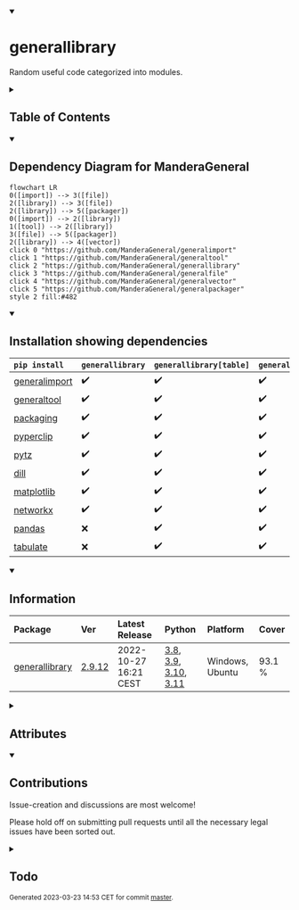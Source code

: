 <details open>
<summary><h1>generallibrary</h1></summary>

Random useful code categorized into modules.

<details>
<summary><h2>Table of Contents</h2></summary>

<pre>
<a href='#generallibrary'>generallibrary</a>
├─ <a href='#Dependency-Diagram-for-ManderaGeneral'>Dependency Diagram for ManderaGeneral</a>
├─ <a href='#Installation-showing-dependencies'>Installation showing dependencies</a>
├─ <a href='#Information'>Information</a>
├─ <a href='#Attributes'>Attributes</a>
├─ <a href='#Contributions'>Contributions</a>
└─ <a href='#Todo'>Todo</a>
</pre>
</details>


<details open>
<summary><h2>Dependency Diagram for ManderaGeneral</h2></summary>

```mermaid
flowchart LR
0([import]) --> 3([file])
2([library]) --> 3([file])
2([library]) --> 5([packager])
0([import]) --> 2([library])
1([tool]) --> 2([library])
3([file]) --> 5([packager])
2([library]) --> 4([vector])
click 0 "https://github.com/ManderaGeneral/generalimport"
click 1 "https://github.com/ManderaGeneral/generaltool"
click 2 "https://github.com/ManderaGeneral/generallibrary"
click 3 "https://github.com/ManderaGeneral/generalfile"
click 4 "https://github.com/ManderaGeneral/generalvector"
click 5 "https://github.com/ManderaGeneral/generalpackager"
style 2 fill:#482
```
</details>


<details open>
<summary><h2>Installation showing dependencies</h2></summary>

| `pip install`                                                      | `generallibrary`   | `generallibrary[table]`   | `generallibrary[full]`   |
|:-------------------------------------------------------------------|:-------------------|:--------------------------|:-------------------------|
| <a href='https://pypi.org/project/generalimport'>generalimport</a> | ✔️                 | ✔️                        | ✔️                       |
| <a href='https://pypi.org/project/generaltool'>generaltool</a>     | ✔️                 | ✔️                        | ✔️                       |
| <a href='https://pypi.org/project/packaging'>packaging</a>         | ✔️                 | ✔️                        | ✔️                       |
| <a href='https://pypi.org/project/pyperclip'>pyperclip</a>         | ✔️                 | ✔️                        | ✔️                       |
| <a href='https://pypi.org/project/pytz'>pytz</a>                   | ✔️                 | ✔️                        | ✔️                       |
| <a href='https://pypi.org/project/dill'>dill</a>                   | ✔️                 | ✔️                        | ✔️                       |
| <a href='https://pypi.org/project/matplotlib'>matplotlib</a>       | ✔️                 | ✔️                        | ✔️                       |
| <a href='https://pypi.org/project/networkx'>networkx</a>           | ✔️                 | ✔️                        | ✔️                       |
| <a href='https://pypi.org/project/pandas'>pandas</a>               | ❌                  | ✔️                        | ✔️                       |
| <a href='https://pypi.org/project/tabulate'>tabulate</a>           | ❌                  | ✔️                        | ✔️                       |
</details>


<details open>
<summary><h2>Information</h2></summary>

| Package                                                            | Ver                                                | Latest Release        | Python                                                                                                                                                                                                                                                 | Platform        | Cover   |
|:-------------------------------------------------------------------|:---------------------------------------------------|:----------------------|:-------------------------------------------------------------------------------------------------------------------------------------------------------------------------------------------------------------------------------------------------------|:----------------|:--------|
| [generallibrary](https://github.com/ManderaGeneral/generallibrary) | [2.9.12](https://pypi.org/project/generallibrary/) | 2022-10-27 16:21 CEST | [3.8](https://www.python.org/downloads/release/python-380/), [3.9](https://www.python.org/downloads/release/python-390/), [3.10](https://www.python.org/downloads/release/python-3100/), [3.11](https://www.python.org/downloads/release/python-3110/) | Windows, Ubuntu | 93.1 %  |
</details>



<details>
<summary><h2>Attributes</h2></summary>

<pre>
<a href='https://github.com/ManderaGeneral/generallibrary/blob/master/generallibrary/__init__.py#L1'>Module: generallibrary</a>
├─ <a href='https://github.com/ManderaGeneral/generallibrary/blob/master/generallibrary/functions.py#L202'>Class: AutoInitBases</a>
├─ <a href='https://github.com/ManderaGeneral/generallibrary/blob/master/generallibrary/values.py#L10'>Class: BoolStr</a>
├─ <a href='https://github.com/ManderaGeneral/generallibrary/blob/master/generallibrary/functions.py#L91'>Class: CallTable</a>
│  ├─ <a href='https://github.com/ManderaGeneral/generallibrary/blob/master/generallibrary/functions.py#L136'>Method: generate</a>
│  ├─ <a href='https://github.com/ManderaGeneral/generallibrary/blob/master/generallibrary/functions.py#L140'>Method: generate_with_args</a>
│  ├─ <a href='https://github.com/ManderaGeneral/generallibrary/blob/master/generallibrary/functions.py#L144'>Method: generate_with_funcs</a>
│  ├─ <a href='https://github.com/ManderaGeneral/generallibrary/blob/master/generallibrary/functions.py#L104'>Method: set_args</a>
│  └─ <a href='https://github.com/ManderaGeneral/generallibrary/blob/master/generallibrary/functions.py#L99'>Method: set_funcs</a>
├─ <a href='https://github.com/ManderaGeneral/generallibrary/blob/master/generallibrary/code.py#L133'>Class: CodeLine</a>
│  ├─ <a href='https://github.com/ManderaGeneral/generallibrary/blob/master/generallibrary/code.py#L151'>Method: get_lines</a>
│  └─ <a href='https://github.com/ManderaGeneral/generallibrary/blob/master/generallibrary/code.py#L166'>Method: text</a>
├─ <a href='https://github.com/ManderaGeneral/generallibrary/blob/master/generallibrary/values.py#L216'>Class: Crud</a>
│  ├─ <a href='https://github.com/ManderaGeneral/generallibrary/blob/master/generallibrary/values.py#L222'>Method: set</a>
│  ├─ <a href='https://github.com/ManderaGeneral/generallibrary/blob/master/generallibrary/values.py#L226'>Method: set_value</a>
│  ├─ <a href='https://github.com/ManderaGeneral/generallibrary/blob/master/generallibrary/values.py#L224'>Method: unset</a>
│  └─ <a href='https://github.com/ManderaGeneral/generallibrary/blob/master/generallibrary/values.py#L228'>Method: unset_value</a>
├─ <a href='https://github.com/ManderaGeneral/generallibrary/blob/master/generallibrary/objinfo/objinfo.py#L229'>Class: DataClass</a>
│  ├─ <a href='https://github.com/ManderaGeneral/generallibrary/blob/master/generallibrary/objinfo/objinfo.py#L222'>Method: field_dict</a>
│  └─ <a href='https://github.com/ManderaGeneral/generallibrary/blob/master/generallibrary/objinfo/objinfo.py#L216'>Method: field_values</a>
├─ <a href='https://github.com/ManderaGeneral/generallibrary/blob/master/generallibrary/time.py#L54'>Class: Date</a>
│  ├─ <a href='https://github.com/ManderaGeneral/generallibrary/blob/master/generallibrary/time.py#L77'>Method: get_timezone_obj</a>
│  └─ <a href='https://github.com/ManderaGeneral/generallibrary/blob/master/generallibrary/time.py#L81'>Method: now</a>
├─ <a href='https://github.com/ManderaGeneral/generallibrary/blob/master/generallibrary/context.py#L9'>Class: DecoContext</a>
│  ├─ <a href='https://github.com/ManderaGeneral/generallibrary/blob/master/generallibrary/context.py#L23'>Method: after</a>
│  ├─ <a href='https://github.com/ManderaGeneral/generallibrary/blob/master/generallibrary/context.py#L20'>Method: before</a>
│  └─ <a href='https://github.com/ManderaGeneral/generallibrary/blob/master/generallibrary/context.py#L26'>Method: run_func_again</a>
├─ <a href='https://github.com/ManderaGeneral/generallibrary/blob/master/generallibrary/functions.py#L82'>Class: EmptyContext</a>
├─ <a href='https://github.com/ManderaGeneral/generallibrary/blob/master/generallibrary/values.py#L158'>Class: EnvVar</a>
│  ├─ <a href='https://github.com/ManderaGeneral/generallibrary/blob/master/generallibrary/values.py#L189'>Method: remove</a>
│  └─ <a href='https://github.com/ManderaGeneral/generallibrary/blob/master/generallibrary/values.py#L174'>Property: value</a>
├─ <a href='https://github.com/ManderaGeneral/generallibrary/blob/master/generallibrary/functions.py#L210'>Class: HierarchyStorer</a>
├─ <a href='https://github.com/ManderaGeneral/generallibrary/blob/master/generallibrary/code.py#L20'>Class: Log</a>
│  ├─ <a href='https://github.com/ManderaGeneral/generallibrary/blob/master/generallibrary/functions.py#L249'>Method: assert_max_one_missing_name</a>
│  ├─ <a href='https://github.com/ManderaGeneral/generallibrary/blob/master/generallibrary/code.py#L70'>Method: configure_file</a>
│  ├─ <a href='https://github.com/ManderaGeneral/generallibrary/blob/master/generallibrary/code.py#L74'>Method: configure_stream</a>
│  ├─ <a href='https://github.com/ManderaGeneral/generallibrary/blob/master/generallibrary/code.py#L55'>Method: critical</a>
│  ├─ <a href='https://github.com/ManderaGeneral/generallibrary/blob/master/generallibrary/code.py#L51'>Method: debug</a>
│  ├─ <a href='https://github.com/ManderaGeneral/generallibrary/blob/master/generallibrary/code.py#L54'>Method: error</a>
│  ├─ <a href='https://github.com/ManderaGeneral/generallibrary/blob/master/generallibrary/code.py#L52'>Method: info</a>
│  ├─ <a href='https://github.com/ManderaGeneral/generallibrary/blob/master/generallibrary/code.py#L82'>Method: is_root</a>
│  ├─ <a href='https://github.com/ManderaGeneral/generallibrary/blob/master/generallibrary/code.py#L78'>Method: loggers</a>
│  ├─ <a href='https://github.com/ManderaGeneral/generallibrary/blob/master/generallibrary/functions.py#L313'>Method: recycle_clear</a>
│  ├─ <a href='https://github.com/ManderaGeneral/generallibrary/blob/master/generallibrary/functions.py#L318'>Method: recycle_clear_all</a>
│  └─ <a href='https://github.com/ManderaGeneral/generallibrary/blob/master/generallibrary/code.py#L53'>Method: warning</a>
├─ <a href='https://github.com/ManderaGeneral/generallibrary/blob/master/generallibrary/diagram.py#L595'>Class: Markdown</a>
│  ├─ <a href='https://github.com/ManderaGeneral/generallibrary/blob/master/generallibrary/diagram.py#L721'>Method: add_code_lines</a>
│  ├─ <a href='https://github.com/ManderaGeneral/generallibrary/blob/master/generallibrary/diagram.py#L686'>Method: add_lines</a>
│  ├─ <a href='https://github.com/ManderaGeneral/generallibrary/blob/master/generallibrary/diagram.py#L716'>Method: add_list_lines</a>
│  ├─ <a href='https://github.com/ManderaGeneral/generallibrary/blob/master/generallibrary/diagram.py#L727'>Method: add_pre_lines</a>
│  ├─ <a href='https://github.com/ManderaGeneral/generallibrary/blob/master/generallibrary/diagram.py#L706'>Method: add_table_lines</a>
│  ├─ <a href='https://github.com/ManderaGeneral/generallibrary/blob/master/generallibrary/diagram.py#L628'>Method: format_header</a>
│  ├─ <a href='https://github.com/ManderaGeneral/generallibrary/blob/master/generallibrary/diagram.py#L695'>Method: get_all_lines</a>
│  ├─ <a href='https://github.com/ManderaGeneral/generallibrary/blob/master/generallibrary/diagram.py#L670'>Method: get_section_lines</a>
│  ├─ <a href='https://github.com/ManderaGeneral/generallibrary/blob/master/generallibrary/diagram.py#L647'>Method: get_tags_post</a>
│  ├─ <a href='https://github.com/ManderaGeneral/generallibrary/blob/master/generallibrary/diagram.py#L611'>Method: link</a>
│  ├─ <a href='https://github.com/ManderaGeneral/generallibrary/blob/master/generallibrary/diagram.py#L664'>Method: render</a>
│  ├─ <a href='https://github.com/ManderaGeneral/generallibrary/blob/master/generallibrary/diagram.py#L639'>Method: update_collapsible</a>
│  └─ <a href='https://github.com/ManderaGeneral/generallibrary/blob/master/generallibrary/diagram.py#L732'>Method: wrap_with_tags</a>
├─ <a href='https://github.com/ManderaGeneral/generallibrary/blob/master/generallibrary/diagram.py#L556'>Class: NetworkDiagram</a>
│  ├─ <a href='https://github.com/ManderaGeneral/generallibrary/blob/master/generallibrary/diagram.py#L579'>Method: get_spouse</a>
│  └─ <a href='https://github.com/ManderaGeneral/generallibrary/blob/master/generallibrary/diagram.py#L564'>Method: get_spouses</a>
├─ <a href='https://github.com/ManderaGeneral/generallibrary/blob/master/generallibrary/objinfo/objinfo.py#L18'>Class: ObjInfo</a>
│  ├─ <a href='https://github.com/ManderaGeneral/generallibrary/blob/master/generallibrary/objinfo/objinfo.py#L18'>Class: ObjInfo</a>
│  ├─ <a href='https://github.com/ManderaGeneral/generallibrary/blob/master/generallibrary/diagram.py#L205'>Method: add_node</a>
│  ├─ <a href='https://github.com/ManderaGeneral/generallibrary/blob/master/generallibrary/objinfo/parents.py#L59'>Method: check_if_parent_eligible</a>
│  ├─ <a href='https://github.com/ManderaGeneral/generallibrary/blob/master/generallibrary/objinfo/properties.py#L141'>Method: defined_by_parent</a>
│  ├─ <a href='https://github.com/ManderaGeneral/generallibrary/blob/master/generallibrary/diagram.py#L285'>Method: disconnect</a>
│  ├─ <a href='https://github.com/ManderaGeneral/generallibrary/blob/master/generallibrary/objinfo/properties.py#L116'>Method: doc</a>
│  ├─ <a href='https://github.com/ManderaGeneral/generallibrary/blob/master/generallibrary/objinfo/properties.py#L52'>Method: file</a>
│  ├─ <a href='https://github.com/ManderaGeneral/generallibrary/blob/master/generallibrary/objinfo/origin.py#L28'>Method: from_base</a>
│  ├─ <a href='https://github.com/ManderaGeneral/generallibrary/blob/master/generallibrary/objinfo/origin.py#L21'>Method: from_builtin</a>
│  ├─ <a href='https://github.com/ManderaGeneral/generallibrary/blob/master/generallibrary/objinfo/origin.py#L36'>Method: from_class</a>
│  ├─ <a href='https://github.com/ManderaGeneral/generallibrary/blob/master/generallibrary/objinfo/origin.py#L51'>Method: from_instance</a>
│  ├─ <a href='https://github.com/ManderaGeneral/generallibrary/blob/master/generallibrary/objinfo/origin.py#L58'>Method: from_module</a>
│  ├─ <a href='https://github.com/ManderaGeneral/generallibrary/blob/master/generallibrary/diagram.py#L296'>Method: get_all</a>
│  ├─ <a href='https://github.com/ManderaGeneral/generallibrary/blob/master/generallibrary/diagram.py#L225'>Method: get_child</a>
│  ├─ <a href='https://github.com/ManderaGeneral/generallibrary/blob/master/generallibrary/diagram.py#L403'>Method: get_children</a>
│  ├─ <a href='https://github.com/ManderaGeneral/generallibrary/blob/master/generallibrary/diagram.py#L107'>Method: get_connections</a>
│  ├─ <a href='https://github.com/ManderaGeneral/generallibrary/blob/master/generallibrary/objinfo/properties.py#L91'>Method: get_definition_line</a>
│  ├─ <a href='https://github.com/ManderaGeneral/generallibrary/blob/master/generallibrary/diagram.py#L176'>Method: get_index</a>
│  ├─ <a href='https://github.com/ManderaGeneral/generallibrary/blob/master/generallibrary/objinfo/properties.py#L103'>Method: get_lines</a>
│  ├─ <a href='https://github.com/ManderaGeneral/generallibrary/blob/master/generallibrary/diagram.py#L251'>Method: get_node</a>
│  ├─ <a href='https://github.com/ManderaGeneral/generallibrary/blob/master/generallibrary/diagram.py#L441'>Method: get_nodes</a>
│  ├─ <a href='https://github.com/ManderaGeneral/generallibrary/blob/master/generallibrary/diagram.py#L313'>Method: get_ordered</a>
│  ├─ <a href='https://github.com/ManderaGeneral/generallibrary/blob/master/generallibrary/diagram.py#L277'>Method: get_ordered_index</a>
│  ├─ <a href='https://github.com/ManderaGeneral/generallibrary/blob/master/generallibrary/objinfo/properties.py#L85'>Method: get_origin</a>
│  ├─ <a href='https://github.com/ManderaGeneral/generallibrary/blob/master/generallibrary/diagram.py#L238'>Method: get_parent</a>
│  ├─ <a href='https://github.com/ManderaGeneral/generallibrary/blob/master/generallibrary/diagram.py#L422'>Method: get_parents</a>
│  ├─ <a href='https://github.com/ManderaGeneral/generallibrary/blob/master/generallibrary/diagram.py#L264'>Method: get_sibling</a>
│  ├─ <a href='https://github.com/ManderaGeneral/generallibrary/blob/master/generallibrary/diagram.py#L458'>Method: get_siblings</a>
│  ├─ <a href='https://github.com/ManderaGeneral/generallibrary/blob/master/generallibrary/diagram.py#L92'>Method: graph</a>
│  ├─ <a href='https://github.com/ManderaGeneral/generallibrary/blob/master/generallibrary/objinfo/objinfo.py#L61'>Method: identifier</a>
│  ├─ <a href='https://github.com/ManderaGeneral/generallibrary/blob/master/generallibrary/objinfo/properties.py#L17'>Method: internal</a>
│  ├─ <a href='https://github.com/ManderaGeneral/generallibrary/blob/master/generallibrary/objinfo/type.py#L34'>Method: is_class</a>
│  ├─ <a href='https://github.com/ManderaGeneral/generallibrary/blob/master/generallibrary/objinfo/type.py#L28'>Method: is_function</a>
│  ├─ <a href='https://github.com/ManderaGeneral/generallibrary/blob/master/generallibrary/objinfo/type.py#L50'>Method: is_instance</a>
│  ├─ <a href='https://github.com/ManderaGeneral/generallibrary/blob/master/generallibrary/objinfo/type.py#L59'>Method: is_method</a>
│  ├─ <a href='https://github.com/ManderaGeneral/generallibrary/blob/master/generallibrary/objinfo/type.py#L22'>Method: is_module</a>
│  ├─ <a href='https://github.com/ManderaGeneral/generallibrary/blob/master/generallibrary/objinfo/type.py#L44'>Method: is_property</a>
│  ├─ <a href='https://github.com/ManderaGeneral/generallibrary/blob/master/generallibrary/diagram.py#L125'>Method: mermaid</a>
│  ├─ <a href='https://github.com/ManderaGeneral/generallibrary/blob/master/generallibrary/objinfo/properties.py#L43'>Method: module</a>
│  ├─ <a href='https://github.com/ManderaGeneral/generallibrary/blob/master/generallibrary/objinfo/properties.py#L75'>Method: print_link_to_obj</a>
│  ├─ <a href='https://github.com/ManderaGeneral/generallibrary/blob/master/generallibrary/objinfo/properties.py#L26'>Method: private</a>
│  ├─ <a href='https://github.com/ManderaGeneral/generallibrary/blob/master/generallibrary/objinfo/properties.py#L34'>Method: protected</a>
│  ├─ <a href='https://github.com/ManderaGeneral/generallibrary/blob/master/generallibrary/objinfo/properties.py#L9'>Method: public</a>
│  ├─ <a href='https://github.com/ManderaGeneral/generallibrary/blob/master/generallibrary/diagram.py#L214'>Method: remove_node</a>
│  ├─ <a href='https://github.com/ManderaGeneral/generallibrary/blob/master/generallibrary/diagram.py#L189'>Method: set_index</a>
│  ├─ <a href='https://github.com/ManderaGeneral/generallibrary/blob/master/generallibrary/diagram.py#L369'>Method: set_parent</a>
│  ├─ <a href='https://github.com/ManderaGeneral/generallibrary/blob/master/generallibrary/objinfo/parents.py#L7'>Method: spawn_parents</a>
│  ├─ <a href='https://github.com/ManderaGeneral/generallibrary/blob/master/generallibrary/objinfo/type.py#L8'>Method: type</a>
│  └─ <a href='https://github.com/ManderaGeneral/generallibrary/blob/master/generallibrary/diagram.py#L508'>Method: view</a>
├─ <a href='https://github.com/ManderaGeneral/generallibrary/blob/master/generallibrary/decorators.py#L385'>Class: Operators</a>
│  └─ <a href='https://github.com/ManderaGeneral/generallibrary/blob/master/generallibrary/decorators.py#L396'>Method: deco_define_comparisons</a>
├─ <a href='https://github.com/ManderaGeneral/generallibrary/blob/master/generallibrary/functions.py#L216'>Class: Recycle</a>
│  ├─ <a href='https://github.com/ManderaGeneral/generallibrary/blob/master/generallibrary/functions.py#L249'>Method: assert_max_one_missing_name</a>
│  ├─ <a href='https://github.com/ManderaGeneral/generallibrary/blob/master/generallibrary/functions.py#L313'>Method: recycle_clear</a>
│  └─ <a href='https://github.com/ManderaGeneral/generallibrary/blob/master/generallibrary/functions.py#L318'>Method: recycle_clear_all</a>
├─ <a href='https://github.com/ManderaGeneral/generallibrary/blob/master/generallibrary/context.py#L70'>Class: RedirectStdout</a>
├─ <a href='https://github.com/ManderaGeneral/generallibrary/blob/master/generallibrary/decorators.py#L22'>Class: SigInfo</a>
│  ├─ <a href='https://github.com/ManderaGeneral/generallibrary/blob/master/generallibrary/decorators.py#L265'>Method: call</a>
│  ├─ <a href='https://github.com/ManderaGeneral/generallibrary/blob/master/generallibrary/decorators.py#L48'>Property: callableObject</a>
│  ├─ <a href='https://github.com/ManderaGeneral/generallibrary/blob/master/generallibrary/decorators.py#L52'>Method: class_from_callable</a>
│  ├─ <a href='https://github.com/ManderaGeneral/generallibrary/blob/master/generallibrary/decorators.py#L178'>Property: defaults</a>
│  ├─ <a href='https://github.com/ManderaGeneral/generallibrary/blob/master/generallibrary/decorators.py#L220'>Method: getIndexFromName</a>
│  ├─ <a href='https://github.com/ManderaGeneral/generallibrary/blob/master/generallibrary/decorators.py#L146'>Property: leadingArgNames</a>
│  ├─ <a href='https://github.com/ManderaGeneral/generallibrary/blob/master/generallibrary/decorators.py#L126'>Property: names</a>
│  ├─ <a href='https://github.com/ManderaGeneral/generallibrary/blob/master/generallibrary/decorators.py#L136'>Property: namesRequired</a>
│  ├─ <a href='https://github.com/ManderaGeneral/generallibrary/blob/master/generallibrary/decorators.py#L131'>Property: namesWithoutDefaults</a>
│  ├─ <a href='https://github.com/ManderaGeneral/generallibrary/blob/master/generallibrary/decorators.py#L141'>Property: namesWithoutPacked</a>
│  ├─ <a href='https://github.com/ManderaGeneral/generallibrary/blob/master/generallibrary/decorators.py#L227'>Property: packedArgs</a>
│  ├─ <a href='https://github.com/ManderaGeneral/generallibrary/blob/master/generallibrary/decorators.py#L164'>Property: packedArgsName</a>
│  ├─ <a href='https://github.com/ManderaGeneral/generallibrary/blob/master/generallibrary/decorators.py#L232'>Property: packedKwargs</a>
│  ├─ <a href='https://github.com/ManderaGeneral/generallibrary/blob/master/generallibrary/decorators.py#L171'>Property: packedKwargsName</a>
│  ├─ <a href='https://github.com/ManderaGeneral/generallibrary/blob/master/generallibrary/decorators.py#L85'>Property: parameters</a>
│  ├─ <a href='https://github.com/ManderaGeneral/generallibrary/blob/master/generallibrary/decorators.py#L204'>Property: positionalArgNames</a>
│  ├─ <a href='https://github.com/ManderaGeneral/generallibrary/blob/master/generallibrary/decorators.py#L188'>Property: positionalOnlyArgNames</a>
│  ├─ <a href='https://github.com/ManderaGeneral/generallibrary/blob/master/generallibrary/decorators.py#L197'>Property: positionalOnlyOppositeArgNames</a>
│  ├─ <a href='https://github.com/ManderaGeneral/generallibrary/blob/master/generallibrary/decorators.py#L212'>Property: positionalOppositeArgNames</a>
│  ├─ <a href='https://github.com/ManderaGeneral/generallibrary/blob/master/generallibrary/decorators.py#L75'>Property: positional_extra</a>
│  ├─ <a href='https://github.com/ManderaGeneral/generallibrary/blob/master/generallibrary/decorators.py#L237'>Property: unpackedArgs</a>
│  └─ <a href='https://github.com/ManderaGeneral/generallibrary/blob/master/generallibrary/decorators.py#L248'>Property: unpackedKwargs</a>
├─ <a href='https://github.com/ManderaGeneral/generallibrary/blob/master/generallibrary/iterables.py#L5'>Class: SortedList</a>
│  ├─ <a href='https://github.com/ManderaGeneral/generallibrary/blob/master/generallibrary/iterables.py#L32'>Method: add</a>
│  └─ <a href='https://github.com/ManderaGeneral/generallibrary/blob/master/generallibrary/iterables.py#L49'>Method: remove</a>
├─ <a href='https://github.com/ManderaGeneral/generallibrary/blob/master/generallibrary/diagram.py#L345'>Class: Storable</a>
│  ├─ <a href='https://github.com/ManderaGeneral/generallibrary/blob/master/generallibrary/diagram.py#L355'>Method: copy_node</a>
│  ├─ <a href='https://github.com/ManderaGeneral/generallibrary/blob/master/generallibrary/diagram.py#L350'>Method: load_node</a>
│  └─ <a href='https://github.com/ManderaGeneral/generallibrary/blob/master/generallibrary/diagram.py#L347'>Method: save_node</a>
├─ <a href='https://github.com/ManderaGeneral/generallibrary/blob/master/generallibrary/functions.py#L358'>Class: Terminal</a>
│  ├─ <a href='https://github.com/ManderaGeneral/generallibrary/blob/master/generallibrary/functions.py#L381'>Method: call</a>
│  └─ <a href='https://github.com/ManderaGeneral/generallibrary/blob/master/generallibrary/functions.py#L404'>Method: get_args</a>
├─ <a href='https://github.com/ManderaGeneral/generallibrary/blob/master/generallibrary/time.py#L20'>Class: Timer</a>
│  ├─ <a href='https://github.com/ManderaGeneral/generallibrary/blob/master/generallibrary/time.py#L28'>Method: output_time</a>
│  └─ <a href='https://github.com/ManderaGeneral/generallibrary/blob/master/generallibrary/time.py#L33'>Method: time</a>
├─ <a href='https://github.com/ManderaGeneral/generallibrary/blob/master/generallibrary/diagram.py#L485'>Class: TreeDiagram</a>
│  └─ <a href='https://github.com/ManderaGeneral/generallibrary/blob/master/generallibrary/diagram.py#L508'>Method: view</a>
├─ <a href='https://github.com/ManderaGeneral/generallibrary/blob/master/generallibrary/versions.py#L11'>Class: Ver</a>
│  ├─ <a href='https://github.com/ManderaGeneral/generallibrary/blob/master/generallibrary/versions.py#L28'>Method: bump</a>
│  ├─ <a href='https://github.com/ManderaGeneral/generallibrary/blob/master/generallibrary/versions.py#L16'>Method: parse_ver_string</a>
│  └─ <a href='https://github.com/ManderaGeneral/generallibrary/blob/master/generallibrary/versions.py#L25'>Method: three_parts</a>
├─ <a href='https://github.com/ManderaGeneral/generallibrary/blob/master/generallibrary/versions.py#L263'>Class: VerInfo</a>
│  ├─ <a href='https://github.com/ManderaGeneral/generallibrary/blob/master/generallibrary/versions.py#L213'>Property: caseSensitive</a>
│  ├─ <a href='https://github.com/ManderaGeneral/generallibrary/blob/master/generallibrary/versions.py#L248'>Property: env_var_path_delimiter</a>
│  ├─ <a href='https://github.com/ManderaGeneral/generallibrary/blob/master/generallibrary/versions.py#L227'>Property: pathDelimiter</a>
│  ├─ <a href='https://github.com/ManderaGeneral/generallibrary/blob/master/generallibrary/versions.py#L241'>Property: pathRootHasColon</a>
│  ├─ <a href='https://github.com/ManderaGeneral/generallibrary/blob/master/generallibrary/versions.py#L234'>Property: pathRootIsDelimiter</a>
│  ├─ <a href='https://github.com/ManderaGeneral/generallibrary/blob/master/generallibrary/versions.py#L220'>Property: positionalArgument</a>
│  ├─ <a href='https://github.com/ManderaGeneral/generallibrary/blob/master/generallibrary/versions.py#L175'>Property: pythonAlpha</a>
│  ├─ <a href='https://github.com/ManderaGeneral/generallibrary/blob/master/generallibrary/versions.py#L180'>Property: pythonBeta</a>
│  ├─ <a href='https://github.com/ManderaGeneral/generallibrary/blob/master/generallibrary/versions.py#L185'>Property: pythonCandidate</a>
│  ├─ <a href='https://github.com/ManderaGeneral/generallibrary/blob/master/generallibrary/versions.py#L190'>Property: pythonFinal</a>
│  ├─ <a href='https://github.com/ManderaGeneral/generallibrary/blob/master/generallibrary/versions.py#L144'>Property: pythonMajor</a>
│  ├─ <a href='https://github.com/ManderaGeneral/generallibrary/blob/master/generallibrary/versions.py#L154'>Property: pythonMicro</a>
│  ├─ <a href='https://github.com/ManderaGeneral/generallibrary/blob/master/generallibrary/versions.py#L149'>Property: pythonMinor</a>
│  ├─ <a href='https://github.com/ManderaGeneral/generallibrary/blob/master/generallibrary/versions.py#L195'>Property: pythonReleaseKeyword</a>
│  ├─ <a href='https://github.com/ManderaGeneral/generallibrary/blob/master/generallibrary/versions.py#L159'>Property: pythonReleaseLevel</a>
│  ├─ <a href='https://github.com/ManderaGeneral/generallibrary/blob/master/generallibrary/versions.py#L165'>Property: pythonSerial</a>
│  ├─ <a href='https://github.com/ManderaGeneral/generallibrary/blob/master/generallibrary/versions.py#L170'>Property: pythonSerialString</a>
│  ├─ <a href='https://github.com/ManderaGeneral/generallibrary/blob/master/generallibrary/versions.py#L200'>Property: pythonString</a>
│  ├─ <a href='https://github.com/ManderaGeneral/generallibrary/blob/master/generallibrary/versions.py#L205'>Property: pythonVersion</a>
│  └─ <a href='https://github.com/ManderaGeneral/generallibrary/blob/master/generallibrary/versions.py#L255'>Property: venv_script_path</a>
├─ <a href='https://github.com/ManderaGeneral/generallibrary/blob/master/generallibrary/functions.py#L200'>Function: auto_deco</a>
├─ <a href='https://github.com/ManderaGeneral/generallibrary/blob/master/generallibrary/objinfo/objinfo.py#L120'>Function: cache_clear</a>
├─ <a href='https://github.com/ManderaGeneral/generallibrary/blob/master/generallibrary/functions.py#L38'>Function: calculate</a>
├─ <a href='https://github.com/ManderaGeneral/generallibrary/blob/master/generallibrary/objinfo/objinfo.py#L134'>Function: call_base_hooks</a>
├─ <a href='https://github.com/ManderaGeneral/generallibrary/blob/master/generallibrary/values.py#L38'>Function: ceil</a>
├─ <a href='https://github.com/ManderaGeneral/generallibrary/blob/master/generallibrary/values.py#L47'>Function: clamp</a>
├─ <a href='https://github.com/ManderaGeneral/generallibrary/blob/master/generallibrary/functions.py#L15'>Class: classproperty</a>
├─ <a href='https://github.com/ManderaGeneral/generallibrary/blob/master/generallibrary/code.py#L115'>Function: clipboard_copy</a>
├─ <a href='https://github.com/ManderaGeneral/generallibrary/blob/master/generallibrary/code.py#L128'>Function: clipboard_get</a>
├─ <a href='https://github.com/ManderaGeneral/generallibrary/blob/master/generallibrary/iterables.py#L284'>Function: combine</a>
├─ <a href='https://github.com/ManderaGeneral/generallibrary/blob/master/generallibrary/text.py#L16'>Function: comma_and_and</a>
├─ <a href='https://github.com/ManderaGeneral/generallibrary/blob/master/generallibrary/text.py#L20'>Function: comma_and_or</a>
├─ <a href='https://github.com/ManderaGeneral/generallibrary/blob/master/generallibrary/values.py#L129'>Function: confineTo</a>
├─ <a href='https://github.com/ManderaGeneral/generallibrary/blob/master/generallibrary/code.py#L172'>Function: debug</a>
├─ <a href='https://github.com/ManderaGeneral/generallibrary/blob/master/generallibrary/decorators.py#L337'>Function: deco_bound_defaults</a>
├─ <a href='https://github.com/ManderaGeneral/generallibrary/blob/master/generallibrary/decorators.py#L15'>Function: deco_cache</a>
├─ <a href='https://github.com/ManderaGeneral/generallibrary/blob/master/generallibrary/decorators.py#L303'>Function: deco_cast_parameters</a>
├─ <a href='https://github.com/ManderaGeneral/generallibrary/blob/master/generallibrary/decorators.py#L321'>Function: deco_cast_to_self</a>
├─ <a href='https://github.com/ManderaGeneral/generallibrary/blob/master/generallibrary/decorators.py#L357'>Function: deco_extend</a>
├─ <a href='https://github.com/ManderaGeneral/generallibrary/blob/master/generallibrary/decorators.py#L280'>Function: deco_optional_suppress</a>
├─ <a href='https://github.com/ManderaGeneral/generallibrary/blob/master/generallibrary/decorators.py#L368'>Function: deco_propagate_while</a>
├─ <a href='https://github.com/ManderaGeneral/generallibrary/blob/master/generallibrary/decorators.py#L418'>Function: deco_require</a>
├─ <a href='https://github.com/ManderaGeneral/generallibrary/blob/master/generallibrary/functions.py#L61'>Function: defaults</a>
├─ <a href='https://github.com/ManderaGeneral/generallibrary/blob/master/generallibrary/iterables.py#L93'>Function: depth</a>
├─ <a href='https://github.com/ManderaGeneral/generallibrary/blob/master/generallibrary/iterables.py#L327'>Function: dict_insert</a>
├─ <a href='https://github.com/ManderaGeneral/generallibrary/blob/master/generallibrary/objinfo/objinfo.py#L153'>Function: dir_appearance_order</a>
├─ <a href='https://github.com/ManderaGeneral/generallibrary/blob/master/generallibrary/values.py#L104'>Function: doubleRectify</a>
├─ <a href='https://github.com/ManderaGeneral/generallibrary/blob/master/generallibrary/serialize.py#L24'>Function: dumps</a>
├─ <a href='https://github.com/ManderaGeneral/generallibrary/blob/master/generallibrary/iterables.py#L254'>Function: exclusive</a>
├─ <a href='https://github.com/ManderaGeneral/generallibrary/blob/master/generallibrary/iterables.py#L115'>Function: extend_list_in_dict</a>
├─ <a href='https://github.com/ManderaGeneral/generallibrary/blob/master/generallibrary/iterables.py#L312'>Function: flatten</a>
├─ <a href='https://github.com/ManderaGeneral/generallibrary/blob/master/generallibrary/values.py#L34'>Function: floor</a>
├─ <a href='https://github.com/ManderaGeneral/generallibrary/blob/master/generallibrary/iterables.py#L160'>Function: get</a>
├─ <a href='https://github.com/ManderaGeneral/generallibrary/blob/master/generallibrary/types.py#L164'>Function: getBaseClassNames</a>
├─ <a href='https://github.com/ManderaGeneral/generallibrary/blob/master/generallibrary/types.py#L132'>Function: getBaseClasses</a>
├─ <a href='https://github.com/ManderaGeneral/generallibrary/blob/master/generallibrary/objinfo/objinfo.py#L125'>Function: get_attrs_from_bases</a>
├─ <a href='https://github.com/ManderaGeneral/generallibrary/blob/master/generallibrary/code.py#L249'>Function: get_definition_line</a>
├─ <a href='https://github.com/ManderaGeneral/generallibrary/blob/master/generallibrary/iterables.py#L139'>Function: get_free_index</a>
├─ <a href='https://github.com/ManderaGeneral/generallibrary/blob/master/generallibrary/iterables.py#L175'>Function: get_index</a>
├─ <a href='https://github.com/ManderaGeneral/generallibrary/blob/master/generallibrary/iterables.py#L78'>Function: get_items</a>
├─ <a href='https://github.com/ManderaGeneral/generallibrary/blob/master/generallibrary/values.py#L200'>Function: get_launch_options</a>
├─ <a href='https://github.com/ManderaGeneral/generallibrary/blob/master/generallibrary/code.py#L204'>Function: get_origin</a>
├─ <a href='https://github.com/ManderaGeneral/generallibrary/blob/master/generallibrary/iterables.py#L221'>Function: get_rows</a>
├─ <a href='https://github.com/ManderaGeneral/generallibrary/blob/master/generallibrary/iterables.py#L70'>Function: get_values</a>
├─ <a href='https://github.com/ManderaGeneral/generallibrary/blob/master/generallibrary/object.py#L8'>Function: getsize</a>
├─ <a href='https://github.com/ManderaGeneral/generallibrary/blob/master/generallibrary/types.py#L176'>Function: hasMethod</a>
├─ <a href='https://github.com/ManderaGeneral/generallibrary/blob/master/generallibrary/objinfo/objinfo.py#L87'>Function: hook</a>
├─ <a href='https://github.com/ManderaGeneral/generallibrary/blob/master/generallibrary/iterables.py#L259'>Function: inclusive</a>
├─ <a href='https://github.com/ManderaGeneral/generallibrary/blob/master/generallibrary/functions.py#L149'>Function: initBases</a>
├─ <a href='https://github.com/ManderaGeneral/generallibrary/blob/master/generallibrary/values.py#L78'>Function: inrange</a>
├─ <a href='https://github.com/ManderaGeneral/generallibrary/blob/master/generallibrary/object.py#L34'>Function: interconnect</a>
├─ <a href='https://github.com/ManderaGeneral/generallibrary/blob/master/generallibrary/iterables.py#L86'>Function: is_iterable</a>
├─ <a href='https://github.com/ManderaGeneral/generallibrary/blob/master/generallibrary/iterables.py#L100'>Function: iter_first_value</a>
├─ <a href='https://github.com/ManderaGeneral/generallibrary/blob/master/generallibrary/iterables.py#L110'>Function: join_with_str</a>
├─ <a href='https://github.com/ManderaGeneral/generallibrary/blob/master/generallibrary/serialize.py#L30'>Function: loads</a>
├─ <a href='https://github.com/ManderaGeneral/generallibrary/blob/master/generallibrary/text.py#L46'>Function: match</a>
├─ <a href='https://github.com/ManderaGeneral/generallibrary/blob/master/generallibrary/iterables.py#L307'>Function: pivot_list</a>
├─ <a href='https://github.com/ManderaGeneral/generallibrary/blob/master/generallibrary/text.py#L25'>Function: plur_sing</a>
├─ <a href='https://github.com/ManderaGeneral/generallibrary/blob/master/generallibrary/code.py#L225'>Function: print_link</a>
├─ <a href='https://github.com/ManderaGeneral/generallibrary/blob/master/generallibrary/code.py#L240'>Function: print_link_to_obj</a>
├─ <a href='https://github.com/ManderaGeneral/generallibrary/blob/master/generallibrary/values.py#L92'>Function: rectify</a>
├─ <a href='https://github.com/ManderaGeneral/generallibrary/blob/master/generallibrary/iterables.py#L187'>Function: remove</a>
├─ <a href='https://github.com/ManderaGeneral/generallibrary/blob/master/generallibrary/iterables.py#L275'>Function: remove_duplicates</a>
├─ <a href='https://github.com/ManderaGeneral/generallibrary/blob/master/generallibrary/text.py#L36'>Function: replace</a>
├─ <a href='https://github.com/ManderaGeneral/generallibrary/blob/master/generallibrary/values.py#L42'>Function: round_</a>
├─ <a href='https://github.com/ManderaGeneral/generallibrary/blob/master/generallibrary/values.py#L61'>Function: sign</a>
├─ <a href='https://github.com/ManderaGeneral/generallibrary/blob/master/generallibrary/time.py#L47'>Function: sleep</a>
├─ <a href='https://github.com/ManderaGeneral/generallibrary/blob/master/generallibrary/iterables.py#L297'>Function: split_list</a>
├─ <a href='https://github.com/ManderaGeneral/generallibrary/blob/master/generallibrary/types.py#L5'>Function: strToDynamicType</a>
├─ <a href='https://github.com/ManderaGeneral/generallibrary/blob/master/generallibrary/iterables.py#L319'>Function: subtract_list</a>
├─ <a href='https://github.com/ManderaGeneral/generallibrary/blob/master/generallibrary/types.py#L104'>Function: typeChecker</a>
├─ <a href='https://github.com/ManderaGeneral/generallibrary/blob/master/generallibrary/iterables.py#L264'>Function: unique_obj_in_list</a>
├─ <a href='https://github.com/ManderaGeneral/generallibrary/blob/master/generallibrary/iterables.py#L127'>Function: update_dict_in_dict</a>
└─ <a href='https://github.com/ManderaGeneral/generallibrary/blob/master/generallibrary/decorators.py#L6'>Function: wrapper_transfer</a>
</pre>
</details>


<details open>
<summary><h2>Contributions</h2></summary>

Issue-creation and discussions are most welcome!

Please hold off on submitting pull requests until all the necessary legal issues have been sorted out.
</details>


<details>
<summary><h2>Todo</h2></summary>

| Module                                                                                                                      | Message                                                                                                                                                                        |
|:----------------------------------------------------------------------------------------------------------------------------|:-------------------------------------------------------------------------------------------------------------------------------------------------------------------------------|
| <a href='https://github.com/ManderaGeneral/generallibrary/blob/master/generallibrary/diagram.py#L1'>diagram.py</a>          | <a href='https://github.com/ManderaGeneral/generallibrary/blob/master/generallibrary/diagram.py#L499'>Shared dict for NetworkDiagram, resolve logic with multiple parents.</a> |
| <a href='https://github.com/ManderaGeneral/generallibrary/blob/master/generallibrary/versions.py#L1'>versions.py</a>        | <a href='https://github.com/ManderaGeneral/generallibrary/blob/master/generallibrary/versions.py#L53'>Use Ver in each part of VerInfo.</a>                                     |
| <a href='https://github.com/ManderaGeneral/generallibrary/blob/master/generallibrary/test/test_time.py#L1'>test_time.py</a> | <a href='https://github.com/ManderaGeneral/generallibrary/blob/master/generallibrary/test/test_time.py#L61'>Fix time casting to wrong day when past midnight.</a>              |
| <a href='https://github.com/ManderaGeneral/generallibrary/blob/master/generallibrary/code.py#L1'>code.py</a>                | <a href='https://github.com/ManderaGeneral/generallibrary/blob/master/generallibrary/code.py#L44'>Make Log use __name__ from previous frame so it doesn't write to root.</a>   |
| <a href='https://github.com/ManderaGeneral/generallibrary/blob/master/generallibrary/code.py#L1'>code.py</a>                | <a href='https://github.com/ManderaGeneral/generallibrary/blob/master/generallibrary/code.py#L71'>Use another delimiter than , in Log and make sure it can handle quotes.</a>  |
| <a href='https://github.com/ManderaGeneral/generallibrary/blob/master/generallibrary/objinfo/objinfo.py#L1'>objinfo.py</a>  | <a href='https://github.com/ManderaGeneral/generallibrary/blob/master/generallibrary/objinfo/objinfo.py#L23'>Recycle ObjInfo.</a>                                              |
</details>


<sup>
Generated 2023-03-23 14:53 CET for commit <a href='https://github.com/ManderaGeneral/generallibrary/commit/master'>master</a>.
</sup>
</details>

